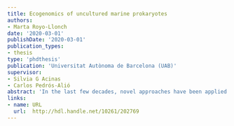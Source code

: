 ```yaml
---
title: Ecogenomics of uncultured marine prokaryotes
authors:
- Marta Royo-Llonch
date: '2020-03-01'
publishDate: '2020-03-01'
publication_types:
- thesis
type: 'phdthesis'
publication: 'Universitat Autònoma de Barcelona (UAB)'
supervisor:
- Silvia G Acinas
- Carlos Pedrós-Alió
abstract: 'In the last few decades, novel approaches have been applied to the study of marine microorganism aiming to retrieve taxa that escape isolation in culture. Culture independent methodologies, together with high-throughput sequencing and extensive oceanographic sampling, have provided insight into a previously unknown taxonomic and functional diversity of marine microbes. Marine microbes play a fundamental role in nutrient cycling and climate regulation at a planetary scale. Thus, it is of paramount importance to define their taxonomic classification, distribution patterns, habitat preferences and functional properties in the ocean. Linking taxonomy with function has been a challenge in Microbial Ecology, and in the recent years two alternatives have been developed towards this end. Single Cell Genomics allows the sequencing of individual genomes from environmental samples (Single Amplified Genomes, SAGs) and genome reconstruction from metagenomes allows building genomes from the whole community’s DNA content (Metagenomic Assembled Genomes, MAGs). In the present dissertation, I have retrieved SAGs and MAGs from underexplored areas like the North Indian Ocean and the Arctic Ocean. The North Indian Ocean is subject to seasonal upwelling events that provide surface waters with fresh nutrients, resulting in phytoplankton blooms. Such high primary productivity in the surface waters results in heterotrophic metabolism in the subsurface, by prokaryotes that feed on the products released by primary producers. Such high heterotrophic activity consumes the available oxygen, and together with physical processes than prevent water mixing, generates an oxygen-depleted layer in the water column: the Oxygen Minimum Zone (OMZ). These water layers are predicted to increase due to global warming and have caught the attention of microbial ecologists as they are rich in microbes involved in the cycling of nitrogen and several microaerophilic and anaerobic metabolisms. Even though the North Indian Ocean has one of the most intense and large OMZs, little is known about the prokaryotic diversity of this environment. With Single Cell Genomics I was able to retrieve 98 SAGs of a novel species in the genus Kordia and after genetically screening them for microdiversity patterns, ten were selected for complete sequencing. The ten genomes were co-assembled together and manually curated for the generation of a reference, almost complete, draft genome. I described the novelty of this species based on multiple phylogenies and comparative genomics with the other described species of the genus Kordia. I also defined the functional potential and niche preference of the novel species combining its functional annotation with its distribution in the different metagenomes of the water column of origin, that included multiple depths and size fractions. The Arctic Ocean has a huge impact in climate regulation of our Planet and is currently being affected severely by global warming. The prokaryotic diversity of its waters has been assessed in sporadic sampling events, mostly focused on a specific season or geographic extension. In the present work I have built 3550 bins from Arctic metagenomes from different regions and seasons that are representative of almost half of the genetic content of the community. Of these, 530 can be classified as MAGs due to their medium and high-quality features and include a majority of novel taxa, especially at the species level but also at higher taxonomic ranks like Class in the case of Bacteria. I have studied their implications for the Arctic’s carbon cycle, their distribution patterns and habitat preferences, and have defined habitat generalists and specialists that can serve as future sentinels of climate change in the Arctic. Overall, this dissertation provides new insights into the taxonomic and functional diversity of uncultured taxa, and proposes new methodologies to improve genome assembly and quality controls in meta-omic mappings'
links:
- name: URL
  url:  http://hdl.handle.net/10261/202769
---
```

